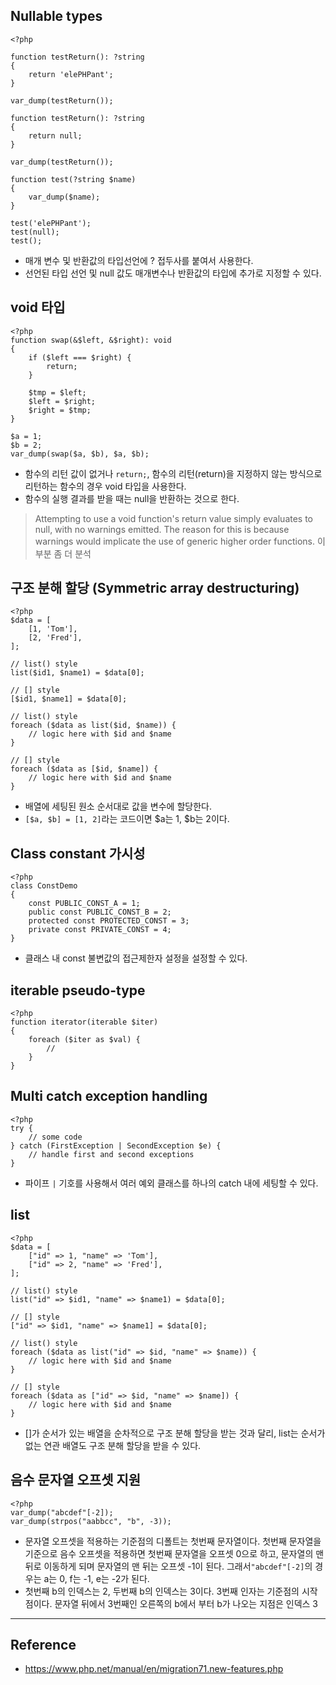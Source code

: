 ## Nullable types
```
<?php

function testReturn(): ?string
{
    return 'elePHPant';
}

var_dump(testReturn());

function testReturn(): ?string
{
    return null;
}

var_dump(testReturn());

function test(?string $name)
{
    var_dump($name);
}

test('elePHPant');
test(null);
test();
```
- 매개 변수 및 반환값의 타입선언에 ? 접두사를 붙여서 사용한다.
- 선언된 타입 선언 및 null 값도 매개변수나 반환값의 타입에 추가로 지정할 수 있다.

## void 타입
```
<?php
function swap(&$left, &$right): void
{
    if ($left === $right) {
        return;
    }

    $tmp = $left;
    $left = $right;
    $right = $tmp;
}

$a = 1;
$b = 2;
var_dump(swap($a, $b), $a, $b);
```
- 함수의 리턴 값이 없거나 `return;`, 함수의 리턴(return)을 지정하지 않는 방식으로 리턴하는 함수의 경우 void 타입을 사용한다.
- 함수의 실행 결과를 받을 때는 null을 반환하는 것으로 한다.
> Attempting to use a void function's return value simply evaluates to null, with no warnings emitted. The reason for this is because warnings would implicate the use of generic higher order functions. 이 부분 좀 더 분석

## 구조 분해 할당 (Symmetric array destructuring)
```
<?php
$data = [
    [1, 'Tom'],
    [2, 'Fred'],
];

// list() style
list($id1, $name1) = $data[0];

// [] style
[$id1, $name1] = $data[0];

// list() style
foreach ($data as list($id, $name)) {
    // logic here with $id and $name
}

// [] style
foreach ($data as [$id, $name]) {
    // logic here with $id and $name
}
```
- 배열에 세팅된 원소 순서대로 값을 변수에 할당한다.
- `[$a, $b] = [1, 2]`라는 코드이면 $a는 1, $b는 2이다.

## Class constant 가시성
```
<?php
class ConstDemo
{
    const PUBLIC_CONST_A = 1;
    public const PUBLIC_CONST_B = 2;
    protected const PROTECTED_CONST = 3;
    private const PRIVATE_CONST = 4;
}
```
- 클래스 내 const 불변값의 접근제한자 설정을 설정할 수 있다.

## iterable pseudo-type
```
<?php
function iterator(iterable $iter)
{
    foreach ($iter as $val) {
        //
    }
}
```

## Multi catch exception handling
```
<?php
try {
    // some code
} catch (FirstException | SecondException $e) {
    // handle first and second exceptions
}
```
- 파이프 `|` 기호를 사용해서 여러 예외 클래스를 하나의 catch 내에 세팅할 수 있다.


## list
```
<?php
$data = [
    ["id" => 1, "name" => 'Tom'],
    ["id" => 2, "name" => 'Fred'],
];

// list() style
list("id" => $id1, "name" => $name1) = $data[0];

// [] style
["id" => $id1, "name" => $name1] = $data[0];

// list() style
foreach ($data as list("id" => $id, "name" => $name)) {
    // logic here with $id and $name
}

// [] style
foreach ($data as ["id" => $id, "name" => $name]) {
    // logic here with $id and $name
}
```
- []가 순서가 있는 배열을 순차적으로 구조 분해 할당을 받는 것과 달리, list는 순서가 없는 연관 배열도 구조 분해 할당을 받을 수 있다.

## 음수 문자열 오프셋 지원
```
<?php
var_dump("abcdef"[-2]);
var_dump(strpos("aabbcc", "b", -3));
```
- 문자열 오프셋을 적용하는 기준점의 디폴트는 첫번째 문자열이다. 첫번째 문자열을 기준으로 음수 오프셋을 적용하면 첫번째 문자열을 오프셋 0으로 하고, 문자열의 맨 뒤로 이동하게 되며 문자열의 맨 뒤는 오프셋 -1이 된다. 그래서`"abcdef"[-2]`의 경우는 a는 0, f는 -1, e는 -2가 된다.
- 첫번째 b의 인덱스는 2, 두번째 b의 인덱스는 3이다. 3번째 인자는 기준점의 시작점이다. 문자열 뒤에서 3번째인 오른쪽의 b에서 부터 b가 나오는 지점은 인덱스 3


---

## Reference
- https://www.php.net/manual/en/migration71.new-features.php
